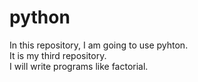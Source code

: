 # python
In this repository, I am going to use pyhton.
<br>
It is my third repository.
<br>
I will write programs like factorial.
